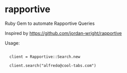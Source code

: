 rapportive
==========

Ruby Gem to automate Rapportive Queries

Inspired by https://github.com/jordan-wright/rapportive


Usage:

<pre><code>
  client = Rapportive::Search.new

  client.search("alfredo@cool-tabs.com")
</code></pre>





